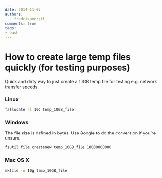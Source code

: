 ```yaml
---
date: 2014-11-07
authors:
  - fredrikaverpil
comments: true
tags:
- bash
---
```


# How to create large temp files quickly (for testing purposes)

Quick and dirty way to just create a 10GB temp file for testing e.g. network transfer speeds.

<!-- more -->

### Linux

```bash
fallocate -l 10G temp_10GB_file
```

### Windows

The file size is defined in bytes. Use Google to do the conversion if you’re unsure.

```bat
fsutil file createnew temp_10GB_file 10000000000
```


### Mac OS X

```bash
mkfile -n 10g temp_10GB_file
```